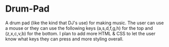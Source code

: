 # Drum-Pad
A drum pad (like the kind that DJ's use) for making music. The user can use a mouse or they can use the following keys (a,s,d,f,g,h) for the top and (z,x,c,v,b) for the bottom. I plan to add more HTML &amp; CSS to let the user know what keys they can press and more styling overall. 
